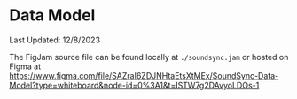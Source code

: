 # Data Model

Last Updated: 12/8/2023

The FigJam source file can be found locally at `./soundsync.jam` or hosted on Figma at https://www.figma.com/file/SAZraI6ZDJNHtaEtsXtMEx/SoundSync-Data-Model?type=whiteboard&node-id=0%3A1&t=ISTW7g2DAvyoLDOs-1